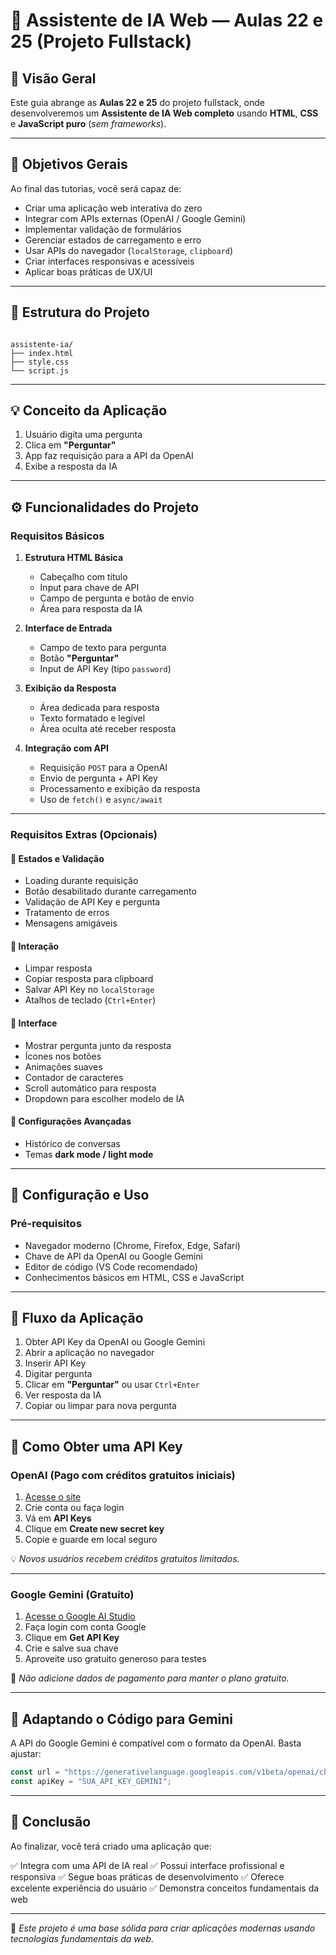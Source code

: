 
# 🤖 Assistente de IA Web — Aulas 22 e 25 (Projeto Fullstack)

## 📌 Visão Geral
Este guia abrange as **Aulas 22 e 25** do projeto fullstack, onde desenvolveremos um **Assistente de IA Web completo** usando **HTML**, **CSS** e **JavaScript puro** (*sem frameworks*).

---

## 🎯 Objetivos Gerais
Ao final das tutorias, você será capaz de:

- Criar uma aplicação web interativa do zero
- Integrar com APIs externas (OpenAI / Google Gemini)
- Implementar validação de formulários
- Gerenciar estados de carregamento e erro
- Usar APIs do navegador (`localStorage`, `clipboard`)
- Criar interfaces responsivas e acessíveis
- Aplicar boas práticas de UX/UI

---

## 📂 Estrutura do Projeto
```

assistente-ia/
├── index.html
├── style.css
└── script.js

````

---

## 💡 Conceito da Aplicação
1. Usuário digita uma pergunta
2. Clica em **"Perguntar"**
3. App faz requisição para a API da OpenAI
4. Exibe a resposta da IA

---

## ⚙️ Funcionalidades do Projeto

### **Requisitos Básicos**
1. **Estrutura HTML Básica**
   - Cabeçalho com título
   - Input para chave de API
   - Campo de pergunta e botão de envio
   - Área para resposta da IA

2. **Interface de Entrada**
   - Campo de texto para pergunta
   - Botão **"Perguntar"**
   - Input de API Key (tipo `password`)

3. **Exibição da Resposta**
   - Área dedicada para resposta
   - Texto formatado e legível
   - Área oculta até receber resposta

4. **Integração com API**
   - Requisição `POST` para a OpenAI
   - Envio de pergunta + API Key
   - Processamento e exibição da resposta
   - Uso de `fetch()` e `async/await`

---

### **Requisitos Extras (Opcionais)**

#### 📌 Estados e Validação
- Loading durante requisição
- Botão desabilitado durante carregamento
- Validação de API Key e pergunta
- Tratamento de erros
- Mensagens amigáveis

#### 📌 Interação
- Limpar resposta
- Copiar resposta para clipboard
- Salvar API Key no `localStorage`
- Atalhos de teclado (`Ctrl+Enter`)

#### 📌 Interface
- Mostrar pergunta junto da resposta
- Ícones nos botões
- Animações suaves
- Contador de caracteres
- Scroll automático para resposta
- Dropdown para escolher modelo de IA

#### 📌 Configurações Avançadas
- Histórico de conversas
- Temas **dark mode / light mode**

---

## 🔧 Configuração e Uso

### **Pré-requisitos**
- Navegador moderno (Chrome, Firefox, Edge, Safari)
- Chave de API da OpenAI ou Google Gemini
- Editor de código (VS Code recomendado)
- Conhecimentos básicos em HTML, CSS e JavaScript

---

## 🚀 Fluxo da Aplicação
1. Obter API Key da OpenAI ou Google Gemini
2. Abrir a aplicação no navegador
3. Inserir API Key
4. Digitar pergunta
5. Clicar em **"Perguntar"** ou usar `Ctrl+Enter`
6. Ver resposta da IA
7. Copiar ou limpar para nova pergunta

---

## 🔑 Como Obter uma API Key

### **OpenAI (Pago com créditos gratuitos iniciais)**
1. [Acesse o site](https://platform.openai.com/)
2. Crie conta ou faça login
3. Vá em **API Keys**
4. Clique em **Create new secret key**
5. Copie e guarde em local seguro

💡 *Novos usuários recebem créditos gratuitos limitados.*

---

### **Google Gemini (Gratuito)**
1. [Acesse o Google AI Studio](https://aistudio.google.com/)
2. Faça login com conta Google
3. Clique em **Get API Key**
4. Crie e salve sua chave
5. Aproveite uso gratuito generoso para testes

🔹 *Não adicione dados de pagamento para manter o plano gratuito.*

---

## 🔄 Adaptando o Código para Gemini
A API do Google Gemini é compatível com o formato da OpenAI. Basta ajustar:

```js
const url = "https://generativelanguage.googleapis.com/v1beta/openai/chat/completions";
const apiKey = "SUA_API_KEY_GEMINI";
````

---

## 🏁 Conclusão

Ao finalizar, você terá criado uma aplicação que:

✅ Integra com uma API de IA real
✅ Possui interface profissional e responsiva
✅ Segue boas práticas de desenvolvimento
✅ Oferece excelente experiência do usuário
✅ Demonstra conceitos fundamentais da web

---

📜 *Este projeto é uma base sólida para criar aplicações modernas usando tecnologias fundamentais da web.*

```

